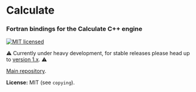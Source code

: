 # Calculate


### Fortran bindings for the Calculate C++ engine

[![MIT licensed](https://img.shields.io/badge/license-MIT-blue.svg)](https://github.com/newlawrence/Calculate/blob/7f96b434dd77461f17a71f3fe3025c21b73ed0d0/copying)

⚠️ Currently under heavy development, for stable releases please head up to [version 1.x](https://github.com/newlawrence/Calculate/tree/1.x). ⚠️

[Main repository](https://github.com/newlawrence/Calculate).

**License:** MIT (see `copying`).
